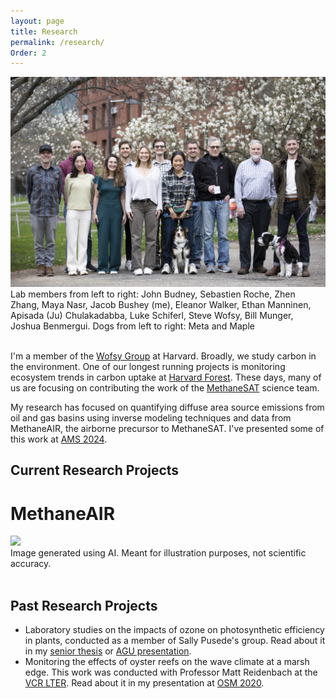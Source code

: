 ```yaml
---
layout: page
title: Research
permalink: /research/
Order: 2
---
```


<div class="flex-container">
     <img class="img-circle-large" src="/images/Wofsy_Group_03.jpg">
     <figcaption class="caption">Lab members from left to right: John Budney, Sebastien Roche, Zhen Zhang, Maya Nasr, Jacob Bushey (me), Eleanor Walker, Ethan Manninen, Apisada (Ju) Chulakadabba, Luke Schiferl, Steve Wofsy, Bill Munger, Joshua Benmergui. Dogs from left to right: Meta and Maple</figcaption>
  </div>
<br>

I'm a member of the <a href="https://atmos.seas.harvard.edu/">Wofsy Group</a> at Harvard. Broadly, we study carbon in the environment. One of our longest running projects is monitoring ecosystem trends in carbon uptake at <a href="https://harvardforest.fas.harvard.edu/">Harvard Forest</a>. These days, many of us are focusing on contributing the work of the <a href="https://www.methanesat.org/">MethaneSAT</a> science team.

My research has focused on quantifying diffuse area source emissions from oil and gas basins using inverse modeling techniques and data from MethaneAIR, the airborne precursor to MethaneSAT. I've presented some of this work at <a href="https://ams.confex.com/ams/104ANNUAL/meetingapp.cgi/Paper/429005">AMS 2024</a>.

## Current Research Projects

# MethaneAIR
<div class="flex-container">
     <img class="img-circle-large" src="/images/ai_generated_airplane_over_Permian.webp">
     <figcaption class="caption">Image generated using AI. Meant for illustration purposes, not scientific accuracy.</figcaption>
  </div>
<br>

## Past Research Projects
- Laboratory studies on the impacts of ozone on photosynthetic efficiency in plants, conducted as a member of Sally Pusede's group. Read about it in my <a href="https://doi.org/10.18130/qefv-5t33">senior thesis</a> or <a href="https://agu.confex.com/agu/fm20/meetingapp.cgi/Paper/699083">AGU presentation</a>. 
- Monitoring the effects of oyster reefs on the wave climate at a marsh edge. This work was conducted with Professor Matt Reidenbach at the <a href="https://www.vcrlter.virginia.edu/home2/">VCR LTER</a>. Read about it in my presentation at <a href="https://agu.confex.com/agu/osm20/preliminaryview.cgi/Paper640106.html">OSM 2020</a>.

<!--
Varon, D.J., D.J. Jacob, M. Sulprizio, L.A. Estrada, W.B. Downs, L. Shen, S.E. Hancock, H. Nesser, Z. Qu, E. Penn, Z. Chen, X. Lu, A. Lorente, A. Tewari, and C.A. Randles, [Integrated Methane Inversion (IMI 1.0): a user-friendly, cloud-based facility for inferring high-resolution methane emissions from TROPOMI satellite observations](https://gmd.copernicus.org/articles/15/5787/2022/), Geosci. Model Dev., 15, 5787–5805,  https://doi.org/10.5194/gmd-15-5787-2022, 2022.

Martin, R.V., S.D. Eastham, L. Bindle, E.W. Lundgren, T.L. Clune, C.A. Keller, W. Downs, D. Zhang, R.A. Lucchesi, M.P. Sulprizio, R.M. Yantosca, Y. Li, L. Estrada, W.M. Putman, B.M. Auer, A.L. Trayanov, S. Pawson, and D. J.  Jacob, [Improved Advection, Resolution, Performance, and Community Access in the New Generation (Version 13) of the High Performance GEOS-Chem Global Atmospheric Chemistry Model (GCHP)](https://gmd.copernicus.org/preprints/gmd-2022-42/), Geophys. Model Dev. Discuss. [preprint], in review, 2022.

Lin, H., M.S. Long, R. Sander, `R.M. Yantosca, L.A. Estrada, L. Shen, and D.J. Jacob, [An adaptive auto-reduction solver for speeding up integration of chemical kinetics in atmospheric chemistry models: implementation and evaluation in the Kinetic Pre-Processor (KPP) version 3.0.0](https://acmg.seas.harvard.edu/files/acmg/files/lin_haipeng_2022.pdf), submitted to JAMES,  https://doi.org/10.31223/X5505V, 2022.
-->

